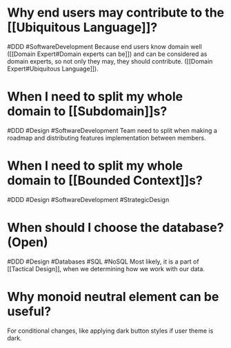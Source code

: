 # Why end users may contribute to the [[Ubiquitous Language]]?
#DDD #SoftwareDevelopment
Because end users know domain well ([[Domain Expert#Domain experts can be]]) and can be considered as domain experts, so not only they may, they should contribute. ([[Domain Expert#Ubiquitous Language]]).

# When I need to split my whole domain to [[Subdomain]]s?
#DDD #Design #SoftwareDevelopment
Team need to split when making a roadmap and distributing features implementation between members.

# When I need to split my whole domain to [[Bounded Context]]s?
#DDD #Design #SoftwareDevelopment #StrategicDesign 

# When should I choose the database? (Open)
#DDD #Design #Databases #SQL #NoSQL
Most likely, it is a part of [[Tactical Design]], when we determining how we work with our data.

# Why monoid neutral element can be useful?
For conditional changes, like applying dark button styles if user theme is dark.